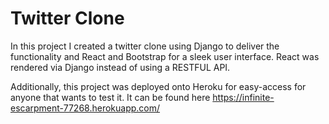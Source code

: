 # Twitter Clone 
In this project I created a twitter clone using Django to deliver the functionality and React and Bootstrap for a sleek user interface. 
React was rendered via Django instead of using a RESTFUL API. 

Additionally, this project was deployed onto Heroku for easy-access for anyone that wants to test it. It can be found here https://infinite-escarpment-77268.herokuapp.com/ 
